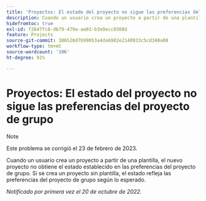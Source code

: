 ```yaml
---
title: 'Proyectos: El estado del proyecto no sigue las preferencias del proyecto de grupo'
description: Cuando un usuario crea un proyecto a partir de una plantilla, el nuevo proyecto no obtiene el estado establecido en las preferencias del proyecto de grupo. Si se crea un proyecto sin plantilla, el estado refleja las preferencias del proyecto de grupo según lo esperado.
hidefromtoc: true
exl-id: f2647fc8-db79-479a-ae03-b3e9ecc8308d
feature: Projects
source-git-commit: 386528d7b99053a4da6982e2140933c5cd348a08
workflow-type: tm+mt
source-wordcount: '106'
ht-degree: 91%

---
```


# Proyectos: El estado del proyecto no sigue las preferencias del proyecto de grupo

>[!NOTE]
>
>Este problema se corrigió el 23 de febrero de 2023.

Cuando un usuario crea un proyecto a partir de una plantilla, el nuevo proyecto no obtiene el estado establecido en las preferencias del proyecto de grupo. Si se crea un proyecto sin plantilla, el estado refleja las preferencias del proyecto de grupo según lo esperado.

_Notificado por primera vez el 20 de octubre de 2022._
